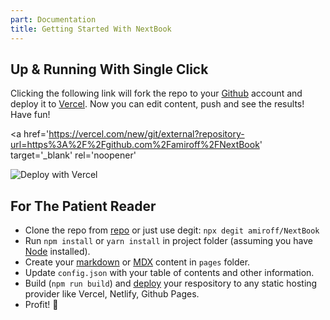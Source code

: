 ```yaml
---
part: Documentation
title: Getting Started With NextBook
---
```


## Up & Running With Single Click

Clicking the following link will fork the repo to your [Github](https://github.com) account and deploy it to [Vercel](https://vercel.com). Now you can edit content, push and see the results! Have fun!

<a
  href='https://vercel.com/new/git/external?repository-url=https%3A%2F%2Fgithub.com%2Famiroff%2FNextBook'
  target='_blank'
  rel='noopener'
>
  <img src='https://vercel.com/button' alt='Deploy with Vercel' className='raw' />
</a>


## For The Patient Reader

- Clone the repo from [repo](https://github.com/amiroff/NextBook) or just use degit: `npx degit amiroff/NextBook`
- Run `npm install` or `yarn install` in project folder (assuming you have [Node](https://nodejs.org/en/download/) installed).
- Create your [markdown](/documentation/markdown) or [MDX](/documentation/using-mdx) content in `pages` folder.
- Update `config.json` with your table of contents and other information.
- Build (`npm run build`) and [deploy](https://vercel.com/new) your respository to any static hosting provider like Vercel, Netlify, Github Pages.
- Profit! 🎉
